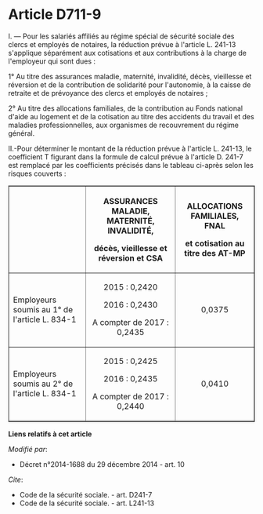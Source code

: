# Article D711-9

I. ― Pour les salariés affiliés au régime spécial de sécurité sociale des clercs et employés de notaires, la réduction prévue
à l'article L. 241-13 s'applique séparément aux cotisations et aux contributions à la charge de l'employeur qui sont dues : 

1° Au titre des assurances maladie, maternité, invalidité, décès, vieillesse et réversion et de la contribution de solidarité
pour l'autonomie, à la caisse de retraite et de prévoyance des clercs et employés de notaires ; 

2° Au titre des allocations familiales, de la contribution au Fonds national d'aide au logement et de la cotisation au titre
des accidents du travail et des maladies professionnelles, aux organismes de recouvrement du régime général. 

II.-Pour déterminer le montant de la réduction prévue à l'article L. 241-13, le coefficient T figurant dans la formule de
calcul prévue à l'article D. 241-7 est remplacé par les coefficients précisés dans le tableau ci-après selon les risques
couverts : 

<table border="1">
    <tbody>
      <tr>
        <th>

</th>
        <th>

ASSURANCES MALADIE, MATERNITÉ, INVALIDITÉ, 

décès, vieillesse et réversion et CSA 

</th>
        <th>

ALLOCATIONS FAMILIALES, FNAL 

et cotisation au titre des AT-MP 

</th>
      </tr>
      <tr>
        <td align="left" valign="middle">

Employeurs soumis au 1° de l'article L. 834-1 

</td>
        <td align="center" valign="middle">

2015 : 0,2420 

2016 : 0,2430 

A compter de 2017 : 0,2435 

</td>
        <td valign="middle" align="center">

0,0375 

</td>
      </tr>
      <tr>
        <td valign="middle" align="left">

Employeurs soumis au 2° de l'article L. 834-1 

</td>
        <td align="center" valign="middle">

2015 : 0,2425 

2016 : 0,2435 

A compter de 2017 : 0,2440 

</td>
        <td align="center" valign="middle">

0,0410</td>
      </tr>
    </tbody>
  </table>

**Liens relatifs à cet article**

_Modifié par_:

  - Décret n°2014-1688 du 29 décembre 2014 - art. 10

_Cite_:

  - Code de la sécurité sociale. - art. D241-7
  - Code de la sécurité sociale. - art. L241-13
